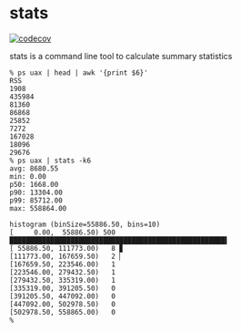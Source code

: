 # stats

[![codecov](https://codecov.io/gh/kzys/stats/branch/main/graph/badge.svg?token=ELKDO3ZZ8T)](https://codecov.io/gh/kzys/stats)

stats is a command line tool to calculate summary statistics

```
% ps uax | head | awk '{print $6}'
RSS
1908
435984
81360
86868
25852
7272
167028
18096
29676
% ps uax | stats -k6
avg: 8680.55
min: 0.00
p50: 1668.00
p90: 13304.00
p99: 85712.00
max: 558864.00

histogram (binSize=55886.50, bins=10)
[     0.00,  55886.50) 500 █████████████████████████████████████████████████████▍
[ 55886.50, 111773.00)   8 ▊
[111773.00, 167659.50)   2 ▏
[167659.50, 223546.00)   1  
[223546.00, 279432.50)   1  
[279432.50, 335319.00)   1  
[335319.00, 391205.50)   0  
[391205.50, 447092.00)   0  
[447092.00, 502978.50)   0  
[502978.50, 558865.00)   0  
% 
